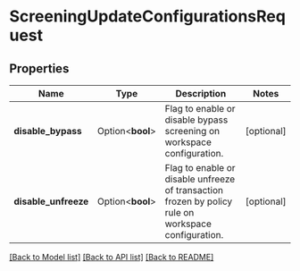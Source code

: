 # ScreeningUpdateConfigurationsRequest

## Properties

Name | Type | Description | Notes
------------ | ------------- | ------------- | -------------
**disable_bypass** | Option<**bool**> | Flag to enable or disable bypass screening on workspace configuration. | [optional]
**disable_unfreeze** | Option<**bool**> | Flag to enable or disable unfreeze of transaction frozen by policy rule on workspace configuration. | [optional]

[[Back to Model list]](../README.md#documentation-for-models) [[Back to API list]](../README.md#documentation-for-api-endpoints) [[Back to README]](../README.md)


